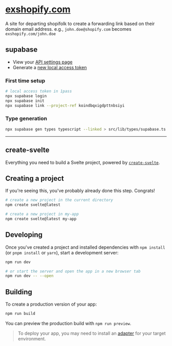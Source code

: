 # [exshopify.com](https://exshopify.com/)

A site for departing shopifolk to create a forwarding link based on their domain email address. e.g., `john.doe@shopify.com` becomes `exshopify.com/john.doe`

## supabase

- View your [API settings page](https://app.supabase.com/project/koindbqxigdpttnbsiyi/settings/api)
- Generate a [new local access token](https://app.supabase.com/account/tokens)

### First time setup

```sh
# local access token in 1pass
npx supabase login
npx supabase init
npx supabase link --project-ref koindbqxigdpttnbsiyi
```

### Type generation

```sh
npx supabase gen types typescript --linked > src/lib/types/supabase.ts
```

---

## create-svelte

Everything you need to build a Svelte project, powered by [`create-svelte`](https://github.com/sveltejs/kit/tree/master/packages/create-svelte).

## Creating a project

If you're seeing this, you've probably already done this step. Congrats!

```bash
# create a new project in the current directory
npm create svelte@latest

# create a new project in my-app
npm create svelte@latest my-app
```

## Developing

Once you've created a project and installed dependencies with `npm install` (or `pnpm install` or `yarn`), start a development server:

```bash
npm run dev

# or start the server and open the app in a new browser tab
npm run dev -- --open
```

## Building

To create a production version of your app:

```bash
npm run build
```

You can preview the production build with `npm run preview`.

> To deploy your app, you may need to install an [adapter](https://kit.svelte.dev/docs/adapters) for your target environment.
